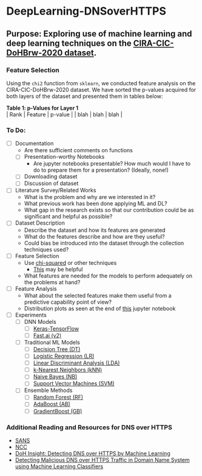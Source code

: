 # DeepLearning-DNSoverHTTPS  
## Purpose: Exploring use of machine learning and deep learning techniques on the [CIRA-CIC-DoHBrw-2020 dataset](https://www.unb.ca/cic/datasets/dohbrw-2020.html).  

### Feature Selection
Using the `chi2` function from `sklearn`, we conducted feature analysis on the CIRA-CIC-DoHBrw-2020 dataset. We have sorted the p-values acquired for both layers of the dataset and presented them in tables below:  

**Table 1: p-Values for Layer 1**  
| Rank | Feature | p-value |
| blah | blah | blah |

### To Do:
- [ ] Documentation
  - Are there sufficient comments on functions
  - [ ] Presentation-worthy Notebooks
    - Are jupyter notebooks presentable? How much would I have to do to prepare them for a presentation? (Ideally, none!)
  - [ ] Downloading dataset
  - [ ] Discussion of dataset
- [ ] Literature Survey/Related Works
  - What is the problem and why are we interested in it?  
  - What previous work has been done applying ML and DL?
  - What gap in the research exists so that our contribution could be as significant and helpful as possible?
- [ ] Dataset Description
  - Describe the dataset and how its features are generated
  - What do the features describe and how are they useful?
  - Could bias be introduced into the dataset through the collection techniques used?
- [ ] Feature Selection
  - Use [chi-squared](https://scikit-learn.org/stable/modules/generated/sklearn.feature_selection.chi2.html) or other techniques
    - [This](https://towardsdatascience.com/chi-square-test-for-feature-selection-in-machine-learning-206b1f0b8223) may be helpful
  - What features are needed for the models to perform adequately on the problems at hand?
- [ ] Feature Analysis
  - What about the selected features make them useful from a predictive capability point of view?
  - Distribution plots as seen at the end of [this](https://github.com/rambasnet/DeepLearningMaliciousURLs/blob/master/feature%20analysis.ipynb) jupyter notebook
- [ ] Experiments  
  - [ ] DNN Models
    - [ ] [Keras-TensorFlow](https://keras.io/)
    - [ ] [Fast.ai (v2)](https://docs.fast.ai/quick_start.html)
  - [ ] Traditional ML Models
    - [ ] [Decision Tree (DT)](https://scikit-learn.org/stable/modules/generated/sklearn.tree.DecisionTreeClassifier.html)
    - [ ] [Logistic Regression (LR)](https://scikit-learn.org/stable/modules/generated/sklearn.linear_model.LinearRegression.html)
    - [ ] [Linear Discriminant Analysis (LDA)](https://scikit-learn.org/stable/modules/generated/sklearn.discriminant_analysis.LinearDiscriminantAnalysis.html)
    - [ ] [k-Nearest Neighbors (kNN)](https://scikit-learn.org/stable/modules/generated/sklearn.neighbors.KNeighborsClassifier.html)
    - [ ] [Naive Bayes (NB)](https://scikit-learn.org/stable/modules/generated/sklearn.naive_bayes.GaussianNB.html)
    - [ ] [Support Vector Machines (SVM)](https://scikit-learn.org/stable/modules/generated/sklearn.svm.SVC.html)
  - [ ] Ensemble Methods
    - [ ] [Random Forest (RF)](https://scikit-learn.org/stable/modules/generated/sklearn.ensemble.RandomForestClassifier.html)
    - [ ] [AdaBoost (AB)](https://scikit-learn.org/stable/modules/generated/sklearn.ensemble.AdaBoostClassifier.html)
    - [ ] [GradientBoost (GB)](https://scikit-learn.org/stable/modules/generated/sklearn.ensemble.GradientBoostingClassifier.html)

### Additional Reading and Resources for DNS over HTTPS
 - [SANS](https://www.sans.org/reading-room/whitepapers/dns/paper/39160)
 - [NCC](https://research.nccgroup.com/2020/03/30/impact-of-dns-over-https-doh-on-dns-rebinding-attacks/)
 - [DoH Insight: Detecting DNS over HTTPS by Machine Learning](https://dl.acm.org/doi/10.1145/3407023.3409192)
 - [Detecting Malicious DNS over HTTPS Traffic in Domain Name System using Machine Learning Classifiers](http://pubs.sciepub.com/jcsa/8/2/2/index.html)
 
